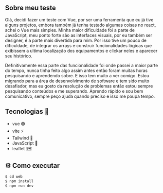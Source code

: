 ## Sobre meu teste

Olá, decidi fazer um teste com Vue, por ser uma ferramenta que eu já tive alguns projetos, embora também já tenha testado algumas coisas no react, achei o Vue mais simples. Minha maior dificuldade foi a parte de JavaScript, meu ponto forte são as interfaces visuais, por eu também ser designer, é a parte mais divertida para mim. Por isso tive um pouco de dificuldade, de integrar os arrays e construir funcionalidades lógicas que exibissem a ultima localização dos equipamentos e clickar neles e aparecer seu histórico.

Definitivamente essa parte das funcionalidade foi onde passei a maior parte do tempo, nunca tinha feito algo assim antes então foram muitas horas pesquisando e aprendendo sobre. E isso tem muito a ver comigo. Estou migrando para a área de desenvolvimento de software e tem sido muito desafiador, mas eu gosto da resolução de problemas então estou sempre pesquisando conteúdos e me superando. Aprendo rápido e sou bem comunicativo, sempre peço ajuda quando preciso e isso me poupa tempo.


## Tecnologias 🧪

- vue 🟢
- vite ⚡
- Tailwind 🌊
- JavaScript 📝
- leaflet 🗺

## ⚙️ Como executar

```sh
$ cd web
$ npm install
$ npm run dev
```
